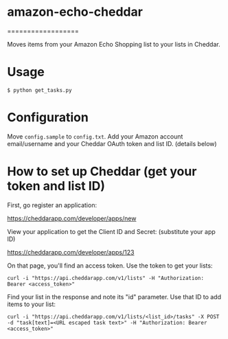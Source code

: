 # amazon-echo-cheddar
==================

Moves items from your Amazon Echo Shopping list to your lists in Cheddar. 

# Usage

`$ python get_tasks.py`

# Configuration

Move `config.sample` to `config.txt`. Add your Amazon account email/username and your Cheddar OAuth token and list ID. (details below)

# How to set up Cheddar (get your token and list ID)

First, go register an application:

<https://cheddarapp.com/developer/apps/new>

View your application to get the Client ID and Secret: (substitute your app ID)

<https://cheddarapp.com/developer/apps/123>

On that page, you'll find an access token. Use the token to get your lists:

`curl -i "https://api.cheddarapp.com/v1/lists" -H "Authorization: Bearer <access_token>"`

Find your list in the response and note its "id" parameter. Use that ID to add items to your list:

`curl -i "https://api.cheddarapp.com/v1/lists/<list_id>/tasks" -X POST -d "task[text]=<URL escaped task text>" -H "Authorization: Bearer <access_token>"`
